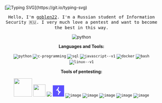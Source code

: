 [![Typing SVG](https://readme-typing-svg.herokuapp.com?font=Fira+Code&weight=500&size=26&pause=1000&color=F70807&width=800&height=100&lines=echo+%22%5B%2B%5D+Starting+penetration%22;nmap+-sS+192.168.1.0%2F24+%3E+scan.txt+%26%26;gobuster+dir+-u+http%3A%2F%2F192.168.1.100+-w+common.txt;ssh+-i+id_rsa+root%40target.com;echo+%22%5B!%5D+System+compromised!%22;We'll+keep+an+eye+on+you!!!)](https://git.io/typing-svg)

<p align="center">
  <samp>
Hello, I'm <a href="https://nerd.az/wp-content/uploads/2020/07/21888938.gif" target="_blank">goblen22</a>. I'm a Russian student of Information Security 🇷🇺. I very much love a pentest and want to become the best in this way.
</p> 

<div align="center">

<img width="400" height="400" src="https://media.tenor.com/Zp9f2I9FpFcAAAAM/anonimous-hacker.gif" alt="python"/>

**Languages and Tools:**
  
<code><img width="40" height="40" src="https://img.icons8.com/fluency/48/python.png" alt="python"/></code>
<code><img width="40" height="40" src="https://img.icons8.com/fluency/48/c-programming.png" alt="c-programming"/></code>
<code><img width="40" height="40" src="https://img.icons8.com/fluency/48/sql.png" alt="sql"/></code>
<code><img width="40" height="40" src="https://img.icons8.com/color/48/javascript--v1.png" alt="javascript--v1"/></code>
<code><img width="40" height="40" src="https://img.icons8.com/color/48/docker.png" alt="docker"/></code>
<code><img width="40" height="40" src="https://img.icons8.com/fluency/48/bash.png" alt="bash"/></code>
<code><img width="40" height="40" src="https://img.icons8.com/color/48/linux--v1.png" alt="linux--v1"/></code>


**Tools of pentesting:**

<code><img width="60" height="60" src="https://upload.wikimedia.org/wikipedia/commons/7/73/Logo_nmap.png" /></code>
<code><img width="40" height="40" src="https://img.icons8.com/fluency/48/metasploit.png" /></code>
<code><img width="40" heigth="40" src="https://upload.wikimedia.org/wikipedia/commons/b/ba/Hashcat-icon.png?20250114151431"/></code>
<code><img width="37" heigth="37" src="images/icon.png"/></code>
<code><img width="43" heigth="43" alt="image" src="https://upload.wikimedia.org/wikipedia/commons/thumb/2/2b/Kali-dragon-icon.svg/1200px-Kali-dragon-icon.svg.png"/></code>
<code><img width="37" heigth="37" alt="image" src="https://encrypted-tbn0.gstatic.com/images?q=tbn:ANd9GcQI-cJSvu8r4VvJsZx3KQ4qwDf1witz4PFyaA&s"/></code>
<code><img width="37" heigth="37" alt="image" src="https://github.com/vanhauser-thc/thc-hydra/blob/master/xhydra.png"/></code>
<code><img width="37" heigth="37" alt="image" src="https://images.icon-icons.com/3053/PNG/512/postman_macos_bigsur_icon_189815.png"/></code>
<code><img width="60" heigth="60" alt="image" src="https://i.redd.it/g6aru443rs3d1.jpeg" /></code>


</div>
